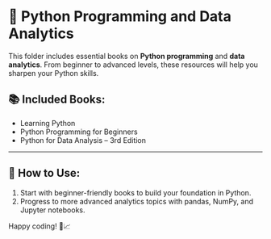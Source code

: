 # 📘 Python Programming and Data Analytics

This folder includes essential books on **Python programming** and **data analytics**. From beginner to advanced levels, these resources will help you sharpen your Python skills.

## 📚 Included Books:
- Learning Python  
- Python Programming for Beginners 
- Python for Data Analysis – 3rd Edition

---

## 🚀 How to Use:
1. Start with beginner-friendly books to build your foundation in Python.
2. Progress to more advanced analytics topics with pandas, NumPy, and Jupyter notebooks.

Happy coding! 🐍📈